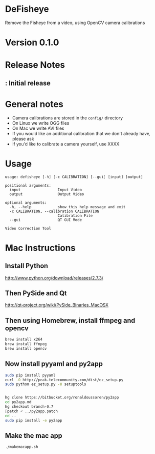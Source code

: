 # DeFisheye

Remove the Fisheye from a video, using OpenCV camera calibrations

# Version 0.1.0

# Release Notes

## <Date>: Initial release

# General notes

* Camera calibrations are stored in the ```config/``` directory
* On Linux we write OGG files
* On Mac we write AVI files
* If you would like an additional calibration that we don't already have, please ask
* If you'd like to calibrate a camera yourself, use XXXX

# Usage
```
usage: defisheye [-h] [-c CALIBRATION] [--gui] [input] [output]

positional arguments:
  input                 Input Video
  output                Output Video

optional arguments:
  -h, --help            show this help message and exit
  -c CALIBRATION, --calibration CALIBRATION
                        Calibration File
  --gui                 QT GUI Mode

Video Correction Tool
```

# Mac Instructions

## Install Python

http://www.python.org/download/releases/2.7.3/

## Then PySide and Qt

http://qt-project.org/wiki/PySide_Binaries_MacOSX

## Then using Homebrew, install ffmpeg and opencv

```bash
brew install x264
brew install ffmpeg
brew install opencv
```

## Now install pyyaml and py2app
```bash
sudo pip install pyyaml
curl -O http://peak.telecommunity.com/dist/ez_setup.py
sudo python ez_setup.py -U setuptools


hg clone https://bitbucket.org/ronaldoussoren/py2app
cd py2app.md
hg checkout branch-0.7
patch < ../py2app.patch
cd ..
sudo pip install -e py2app
```

## Make the mac app
```bash
./makemacapp.sh
```
